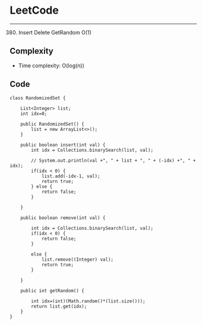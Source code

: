 [//]: # (# Intuition)
<!-- Describe your first thoughts on how to solve this problem. -->


# LeetCode
___
380. Insert Delete GetRandom O(1)

[//]: # (## Approach)

[//]: # (<!-- Describe your approach to solving the problem. -->)


## Complexity

- Time complexity: O(log(n))

[//]: # (<!-- Add your time complexity here, e.g. $$O&#40;n&#41;$$ -->)

[//]: # ()
[//]: # ([//]: # &#40;- Space complexity:&#41;)
[//]: # (<!-- Add your space complexity here, e.g. $$O&#40;n&#41;$$ -->)

## Code
```
class RandomizedSet {

    List<Integer> list;
    int idx=0;

    public RandomizedSet() {
        list = new ArrayList<>();
    }
    
    public boolean insert(int val) {
        int idx = Collections.binarySearch(list, val);

        // System.out.println(val +", " + list + ", " + (-idx) +", " + idx);
        if(idx < 0) {
            list.add(-idx-1, val);
            return true;
        } else {
            return false;
        }
      
    }
    
    public boolean remove(int val) {
        
        int idx = Collections.binarySearch(list, val);
        if(idx < 0) {
            return false;
        }

        else {
            list.remove((Integer) val);
            return true;
        }

    }
    
    public int getRandom() {
        
        int idx=(int)(Math.random()*(list.size()));
        return list.get(idx);
    }
}

```